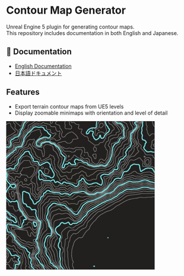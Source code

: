 # Contour Map Generator

Unreal Engine 5 plugin for generating contour maps.  
This repository includes documentation in both English and Japanese.


## 📘 Documentation

- [English Documentation](./en/Readme.md)
- [日本語ドキュメント](./jp/Readme.md)

## Features

- Export terrain contour maps from UE5 levels
- Display zoomable minimaps with orientation and level of detail

<img src="./Images/DA_Settings/ContourMap_LOD000_X000_Y000_Copy.png" width="400">

